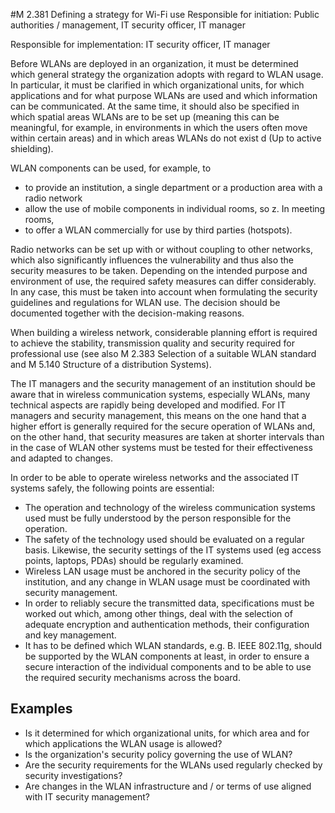 #M 2.381 Defining a strategy for Wi-Fi use
Responsible for initiation: Public authorities / management, IT security officer, IT manager

Responsible for implementation: IT security officer, IT manager

Before WLANs are deployed in an organization, it must be determined which general strategy the organization adopts with regard to WLAN usage. In particular, it must be clarified in which organizational units, for which applications and for what purpose WLANs are used and which information can be communicated. At the same time, it should also be specified in which spatial areas WLANs are to be set up (meaning this can be meaningful, for example, in environments in which the users often move within certain areas) and in which areas WLANs do not exist d (Up to active shielding).

WLAN components can be used, for example, to

* to provide an institution, a single department or a production area with a radio network
* allow the use of mobile components in individual rooms, so z. In meeting rooms,
* to offer a WLAN commercially for use by third parties (hotspots).


Radio networks can be set up with or without coupling to other networks, which also significantly influences the vulnerability and thus also the security measures to be taken. Depending on the intended purpose and environment of use, the required safety measures can differ considerably. In any case, this must be taken into account when formulating the security guidelines and regulations for WLAN use. The decision should be documented together with the decision-making reasons.

When building a wireless network, considerable planning effort is required to achieve the stability, transmission quality and security required for professional use (see also M 2.383 Selection of a suitable WLAN standard and M 5.140 Structure of a distribution Systems).

The IT managers and the security management of an institution should be aware that in wireless communication systems, especially WLANs, many technical aspects are rapidly being developed and modified. For IT managers and security management, this means on the one hand that a higher effort is generally required for the secure operation of WLANs and, on the other hand, that security measures are taken at shorter intervals than in the case of WLAN other systems must be tested for their effectiveness and adapted to changes.

In order to be able to operate wireless networks and the associated IT systems safely, the following points are essential:

* The operation and technology of the wireless communication systems used must be fully understood by the person responsible for the operation.
* The safety of the technology used should be evaluated on a regular basis. Likewise, the security settings of the IT systems used (eg access points, laptops, PDAs) should be regularly examined.
* Wireless LAN usage must be anchored in the security policy of the institution, and any change in WLAN usage must be coordinated with security management.
* In order to reliably secure the transmitted data, specifications must be worked out which, among other things, deal with the selection of adequate encryption and authentication methods, their configuration and key management.
* It has to be defined which WLAN standards, e.g. B. IEEE 802.11g, should be supported by the WLAN components at least, in order to ensure a secure interaction of the individual components and to be able to use the required security mechanisms across the board.




## Examples 
* Is it determined for which organizational units, for which area and for which applications the WLAN usage is allowed?
* Is the organization's security policy governing the use of WLAN?
* Are the security requirements for the WLANs used regularly checked by security investigations?
* Are changes in the WLAN infrastructure and / or terms of use aligned with IT security management?




